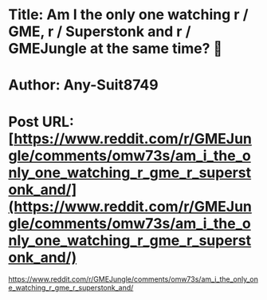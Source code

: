 # Title: Am I the only one watching r / GME, r / Superstonk and r / GMEJungle at the same time? 🤔
# Author: Any-Suit8749
# Post URL: [https://www.reddit.com/r/GMEJungle/comments/omw73s/am_i_the_only_one_watching_r_gme_r_superstonk_and/](https://www.reddit.com/r/GMEJungle/comments/omw73s/am_i_the_only_one_watching_r_gme_r_superstonk_and/)


https://www.reddit.com/r/GMEJungle/comments/omw73s/am_i_the_only_one_watching_r_gme_r_superstonk_and/